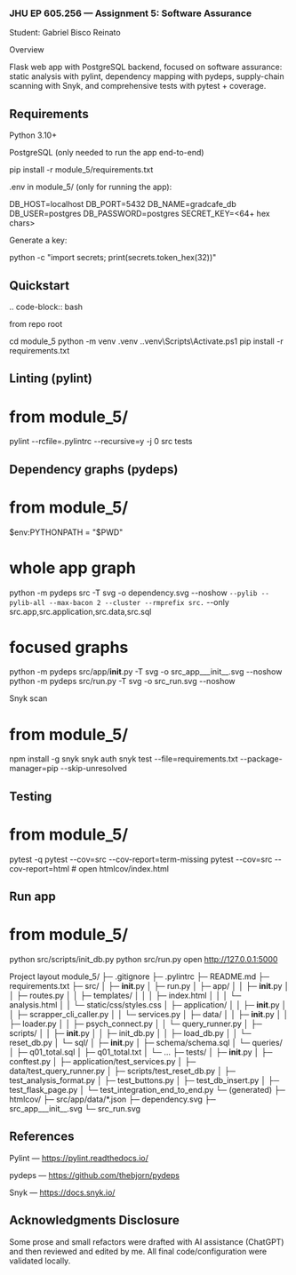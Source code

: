 ### JHU EP 605.256 — Assignment 5: Software Assurance

Student: Gabriel Bisco Reinato

Overview

Flask web app with PostgreSQL backend, focused on software assurance: static analysis with pylint, dependency mapping with pydeps, supply-chain scanning with Snyk, and comprehensive tests with pytest + coverage.

## Requirements

Python 3.10+

PostgreSQL (only needed to run the app end-to-end)

pip install -r module_5/requirements.txt

.env in module_5/ (only for running the app):

DB_HOST=localhost
DB_PORT=5432
DB_NAME=gradcafe_db
DB_USER=postgres
DB_PASSWORD=postgres
SECRET_KEY=<64+ hex chars>


Generate a key:

python -c "import secrets; print(secrets.token_hex(32))"

## Quickstart

.. code-block:: bash

from repo root

cd module_5
python -m venv .venv
..venv\Scripts\Activate.ps1
pip install -r requirements.txt

## Linting (pylint)
# from module_5/
pylint --rcfile=.pylintrc --recursive=y -j 0 src tests

## Dependency graphs (pydeps)
# from module_5/
$env:PYTHONPATH = "$PWD"

# whole app graph
python -m pydeps src -T svg -o dependency.svg --noshow `
  --pylib --pylib-all --max-bacon 2 --cluster --rmprefix src. `
  --only src.app,src.application,src.data,src.sql

# focused graphs
python -m pydeps src/app/__init__.py -T svg -o src_app___init__.svg --noshow
python -m pydeps src/run.py          -T svg -o src_run.svg         --noshow

Snyk scan
# from module_5/
npm install -g snyk
snyk auth
snyk test --file=requirements.txt --package-manager=pip --skip-unresolved

## Testing
# from module_5/
pytest -q
pytest --cov=src --cov-report=term-missing
pytest --cov=src --cov-report=html  # open htmlcov/index.html

## Run app
# from module_5/
python src/scripts/init_db.py
python src/run.py
open http://127.0.0.1:5000

Project layout
module_5/
├─ .gitignore
├─ .pylintrc
├─ README.md
├─ requirements.txt
├─ src/
│  ├─ __init__.py
│  ├─ run.py
│  ├─ app/
│  │  ├─ __init__.py
│  │  ├─ routes.py
│  │  ├─ templates/
│  │  │  ├─ index.html
│  │  │  └─ analysis.html
│  │  └─ static/css/styles.css
│  ├─ application/
│  │  ├─ __init__.py
│  │  ├─ scrapper_cli_caller.py
│  │  └─ services.py
│  ├─ data/
│  │  ├─ __init__.py
│  │  ├─ loader.py
│  │  ├─ psych_connect.py
│  │  └─ query_runner.py
│  ├─ scripts/
│  │  ├─ __init__.py
│  │  ├─ init_db.py
│  │  ├─ load_db.py
│  │  └─ reset_db.py
│  └─ sql/
│     ├─ __init__.py
│     ├─ schema/schema.sql
│     └─ queries/
│        ├─ q01_total.sql
│        ├─ q01_total.txt
│        └─ ...
├─ tests/
│  ├─ __init__.py
│  ├─ conftest.py
│  ├─ application/test_services.py
│  ├─ data/test_query_runner.py
│  ├─ scripts/test_reset_db.py
│  ├─ test_analysis_format.py
│  ├─ test_buttons.py
│  ├─ test_db_insert.py
│  ├─ test_flask_page.py
│  └─ test_integration_end_to_end.py
└─ (generated)
   ├─ htmlcov/
   ├─ src/app/data/*.json
   ├─ dependency.svg
   ├─ src_app___init__.svg
   └─ src_run.svg

## References

Pylint — https://pylint.readthedocs.io/

pydeps — https://github.com/thebjorn/pydeps

Snyk — https://docs.snyk.io/

## Acknowledgments Disclosure

Some prose and small refactors were drafted with AI assistance (ChatGPT) and then reviewed and edited by me. All final code/configuration were validated locally.